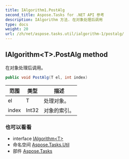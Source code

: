 ```yaml
---
title: IAlgorithm1.PostAlg
second_title: Aspose.Tasks for .NET API 参考
description: IAlgorithm 方法. 在对象处理后调用
type: docs
weight: 20
url: /zh/net/aspose.tasks.util/ialgorithm-1/postalg/
---
```

## IAlgorithm&lt;T&gt;.PostAlg method

在对象处理后调用。

```csharp
public void PostAlg(T el, int index)
```

| 范围 | 类型 | 描述 |
| --- | --- | --- |
| el | T | 处理对象。 |
| index | Int32 | 对象的索引。 |

### 也可以看看

* interface [IAlgorithm&lt;T&gt;](../)
* 命名空间 [Aspose.Tasks.Util](../../ialgorithm-1/)
* 部件 [Aspose.Tasks](../../../)


